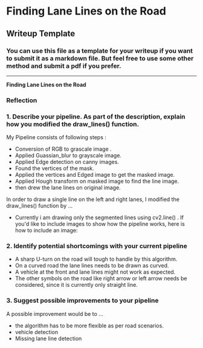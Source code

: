 # **Finding Lane Lines on the Road** 

## Writeup Template

### You can use this file as a template for your writeup if you want to submit it as a markdown file. But feel free to use some other method and submit a pdf if you prefer.

---

**Finding Lane Lines on the Road**

### Reflection

### 1. Describe your pipeline. As part of the description, explain how you modified the draw_lines() function.

My Pipeline consists of following steps :

- Conversion of RGB to grascale image .
- Applied Guassian_blur to grayscale image.
- Applied Edge detection on canny images.
- Found the vertices of the mask.
- Applied the vertices and Edged image  to get the masked image.
- Applied Hough transform on masked image to find the line image.
- then drew the lane lines on original image.

In order to draw a single line on the left and right lanes, I modified the draw_lines() function by ...

- Currently i am drawing only the segmented lines using cv2.line()
.
If you'd like to include images to show how the pipeline works, here is how to include an image: 


### 2. Identify potential shortcomings with your current pipeline

- A sharp U-turn on the road will tough to handle by this algorithm.
- On a curved road the lane lines needs to be drawn as curved.
- A vehicle at the front and lane lines might not work as expected.
- The other symbols on the road like right arrow or left arrow needs be considered,
  since it is currently only straight line.

### 3. Suggest possible improvements to your pipeline

A possible improvement would be to ...

- the algorithm has to be more flexible as per road scenarios.
- vehicle detection 
- Missing lane line detection 

